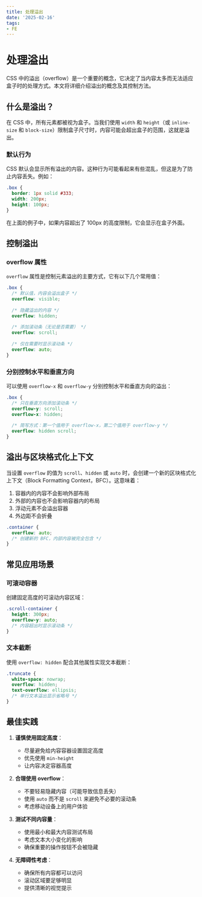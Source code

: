 ```yaml
---
title: 处理溢出
date: '2025-02-16'
tags:
- FE
---
```


# 处理溢出

CSS 中的溢出（overflow）是一个重要的概念，它决定了当内容太多而无法适应盒子时的处理方式。本文将详细介绍溢出的概念及其控制方法。

## 什么是溢出？

在 CSS 中，所有元素都被视为盒子。当我们使用 `width` 和 `height`（或 `inline-size` 和 `block-size`）限制盒子尺寸时，内容可能会超出盒子的范围，这就是溢出。

### 默认行为

CSS 默认会显示所有溢出的内容。这种行为可能看起来有些混乱，但这是为了防止内容丢失。例如：

```css
.box {
  border: 1px solid #333;
  width: 200px;
  height: 100px;
} 
```

在上面的例子中，如果内容超出了 100px 的高度限制，它会显示在盒子外面。

## 控制溢出

### overflow 属性

`overflow` 属性是控制元素溢出的主要方式，它有以下几个常用值：

```css
.box {
  /* 默认值，内容会溢出盒子 */
  overflow: visible;
  
  /* 隐藏溢出的内容 */
  overflow: hidden;
  
  /* 添加滚动条（无论是否需要） */
  overflow: scroll;
  
  /* 仅在需要时显示滚动条 */
  overflow: auto;
}
```

### 分别控制水平和垂直方向

可以使用 `overflow-x` 和 `overflow-y` 分别控制水平和垂直方向的溢出：

```css
.box {
  /* 只在垂直方向添加滚动条 */
  overflow-y: scroll;
  overflow-x: hidden;
  
  /* 简写方式：第一个值用于 overflow-x，第二个值用于 overflow-y */
  overflow: hidden scroll;
}
```

## 溢出与区块格式化上下文

当设置 `overflow` 的值为 `scroll`、`hidden` 或 `auto` 时，会创建一个新的区块格式化上下文（Block Formatting Context，BFC）。这意味着：

1. 容器内的内容不会影响外部布局
2. 外部的内容也不会影响容器内的布局
3. 浮动元素不会溢出容器
4. 外边距不会折叠

```css
.container {
  overflow: auto;
  /* 创建新的 BFC，内部内容被完全包含 */
}
```

## 常见应用场景

### 可滚动容器

创建固定高度的可滚动内容区域：

```css
.scroll-container {
  height: 300px;
  overflow-y: auto;
  /* 内容超出时显示滚动条 */
}
```

### 文本截断

使用 `overflow: hidden` 配合其他属性实现文本截断：

```css
.truncate {
  white-space: nowrap;
  overflow: hidden;
  text-overflow: ellipsis;
  /* 单行文本溢出显示省略号 */
}
```

## 最佳实践

1. **谨慎使用固定高度**：
   - 尽量避免给内容容器设置固定高度
   - 优先使用 `min-height`
   - 让内容决定容器高度

2. **合理使用 overflow**：
   - 不要轻易隐藏内容（可能导致信息丢失）
   - 使用 `auto` 而不是 `scroll` 来避免不必要的滚动条
   - 考虑移动设备上的用户体验

3. **测试不同内容量**：
   - 使用最小和最大内容测试布局
   - 考虑文本大小变化的影响
   - 确保重要的操作按钮不会被隐藏

4. **无障碍性考虑**：
   - 确保所有内容都可以访问
   - 滚动区域要足够明显
   - 提供清晰的视觉提示

